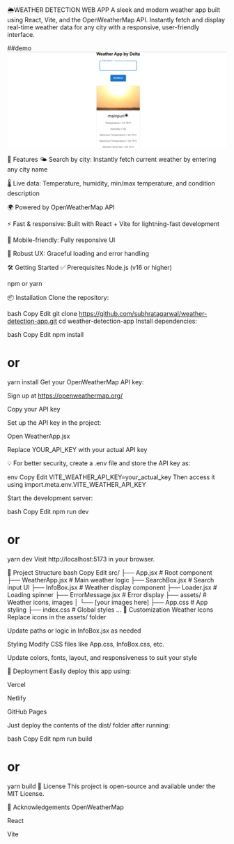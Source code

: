 🌦️WEATHER DETECTION WEB APP
A sleek and modern weather app built using React, Vite, and the OpenWeatherMap API. Instantly fetch and display real-time weather data for any city with a responsive, user-friendly interface.

##demo
![App Screenshot](images/image.jpg)

🚀 Features
🌤️ Search by city: Instantly fetch current weather by entering any city name

🌡️ Live data: Temperature, humidity, min/max temperature, and condition description

🌍 Powered by OpenWeatherMap API

⚡ Fast & responsive: Built with React + Vite for lightning-fast development

📱 Mobile-friendly: Fully responsive UI

🚦 Robust UX: Graceful loading and error handling

🛠️ Getting Started
✅ Prerequisites
Node.js (v16 or higher)

npm or yarn

📦 Installation
Clone the repository:

bash
Copy
Edit
git clone https://github.com/subhratagarwal/weather-detection-app.git
cd weather-detection-app
Install dependencies:

bash
Copy
Edit
npm install
# or
yarn install
Get your OpenWeatherMap API key:

Sign up at https://openweathermap.org/

Copy your API key

Set up the API key in the project:

Open WeatherApp.jsx

Replace YOUR_API_KEY with your actual API key

💡 For better security, create a .env file and store the API key as:

env
Copy
Edit
VITE_WEATHER_API_KEY=your_actual_key
Then access it using import.meta.env.VITE_WEATHER_API_KEY

Start the development server:

bash
Copy
Edit
npm run dev
# or
yarn dev
Visit http://localhost:5173 in your browser.

📁 Project Structure
bash
Copy
Edit
src/
├── App.jsx              # Root component
├── WeatherApp.jsx       # Main weather logic
├── SearchBox.jsx        # Search input UI
├── InfoBox.jsx          # Weather display component
├── Loader.jsx           # Loading spinner
├── ErrorMessage.jsx     # Error display
├── assets/              # Weather icons, images
│   └── [your images here]
├── App.css              # App styling
├── index.css            # Global styles
...
🎨 Customization
Weather Icons
Replace icons in the assets/ folder

Update paths or logic in InfoBox.jsx as needed

Styling
Modify CSS files like App.css, InfoBox.css, etc.

Update colors, fonts, layout, and responsiveness to suit your style

🚀 Deployment
Easily deploy this app using:

Vercel

Netlify

GitHub Pages

Just deploy the contents of the dist/ folder after running:

bash
Copy
Edit
npm run build
# or
yarn build
🧾 License
This project is open-source and available under the MIT License.

🙌 Acknowledgements
OpenWeatherMap

React

Vite

